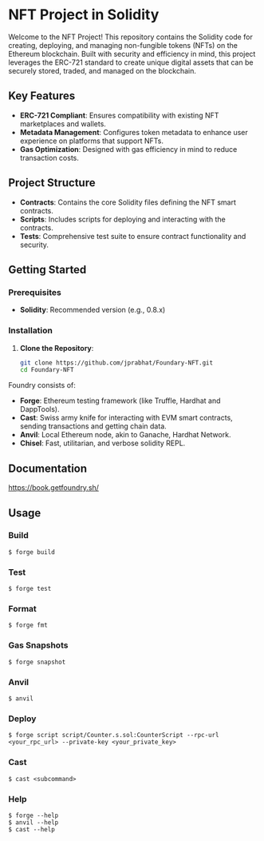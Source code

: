 # NFT Project in Solidity

Welcome to the NFT Project! This repository contains the Solidity code for creating, deploying, and managing non-fungible tokens (NFTs) on the Ethereum blockchain. Built with security and efficiency in mind, this project leverages the ERC-721 standard to create unique digital assets that can be securely stored, traded, and managed on the blockchain.

## Key Features
- **ERC-721 Compliant**: Ensures compatibility with existing NFT marketplaces and wallets.
- **Metadata Management**: Configures token metadata to enhance user experience on platforms that support NFTs.
- **Gas Optimization**: Designed with gas efficiency in mind to reduce transaction costs.

## Project Structure
- **Contracts**: Contains the core Solidity files defining the NFT smart contracts.
- **Scripts**: Includes scripts for deploying and interacting with the contracts.
- **Tests**: Comprehensive test suite to ensure contract functionality and security.

## Getting Started

### Prerequisites
- **Solidity**: Recommended version (e.g., 0.8.x)


### Installation
1. **Clone the Repository**:
   ```bash
   git clone https://github.com/jprabhat/Foundary-NFT.git
   cd Foundary-NFT

Foundry consists of:

-   **Forge**: Ethereum testing framework (like Truffle, Hardhat and DappTools).
-   **Cast**: Swiss army knife for interacting with EVM smart contracts, sending transactions and getting chain data.
-   **Anvil**: Local Ethereum node, akin to Ganache, Hardhat Network.
-   **Chisel**: Fast, utilitarian, and verbose solidity REPL.

## Documentation

https://book.getfoundry.sh/

## Usage

### Build

```shell
$ forge build
```

### Test

```shell
$ forge test
```

### Format

```shell
$ forge fmt
```

### Gas Snapshots

```shell
$ forge snapshot
```

### Anvil

```shell
$ anvil
```

### Deploy

```shell
$ forge script script/Counter.s.sol:CounterScript --rpc-url <your_rpc_url> --private-key <your_private_key>
```

### Cast

```shell
$ cast <subcommand>
```

### Help

```shell
$ forge --help
$ anvil --help
$ cast --help
```
